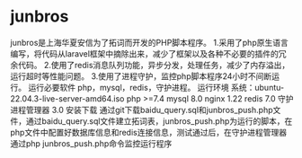 # junbros
junbros是上海华夏安信为了拓词而开发的PHP脚本程序。
1.采用了php原生语言编写，将代码从laravel框架中摘除出来，减少了框架以及各种不必要的插件的冗余代码。
2.使用了redis消息队列功能，异步分发，处理任务，减少了内存溢出，运行超时等性能问题。
3.使用了进程守护，监控php脚本程序24小时不间断运行。
运行必要软件
php，mysql，redis，守护进程。
运行环境
系统：ubuntu-22.04.3-live-server-amd64.iso
php >=7.4
mysql 8.0
nginx 1.22
redis 7.0
守护进程管理器 3.0
安装下载
通过git下载baidu_query.sql和junbros_push.php文件，通过baidu_query.sql文件建立拓词表，junbros_push.php为运行的脚本，在php文件中配置好数据库信息和redis连接信息，测试通过后，在守护进程管理器通过php junbros_push.php命令监控运行程序


